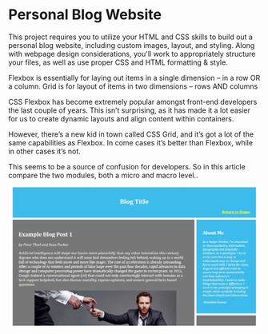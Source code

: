 # Personal Blog Website

This project requires you to utilize your HTML and CSS skills to build out a personal blog website, including custom images, layout, and styling. Along with webpage design considerations, you'll work to appropriately structure your files, as well as use proper CSS and HTML formatting & style.

Flexbox is essentially for laying out items in a single dimension – in a row OR a column. Grid is for layout of items in two dimensions – rows AND columns

CSS Flexbox has become extremely popular amongst front-end developers the last couple of years. This isn’t surprising, as it has made it a lot easier for us to create dynamic layouts and align content within containers.

However, there’s a new kid in town called CSS Grid, and it’s got a lot of the same capabilities as Flexbox. In come cases it’s better than Flexbox, while in other cases it’s not.

This seems to be a source of confusion for developers. So in this article compare the two modules, both a micro and macro level..

![](images/blogtitle.JPG)
